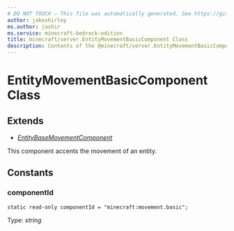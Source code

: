 ```yaml
---
# DO NOT TOUCH — This file was automatically generated. See https://github.com/mojang/minecraftapidocsgenerator to modify descriptions, examples, etc.
author: jakeshirley
ms.author: jashir
ms.service: minecraft-bedrock-edition
title: minecraft/server.EntityMovementBasicComponent Class
description: Contents of the @minecraft/server.EntityMovementBasicComponent class.
---
```

# EntityMovementBasicComponent Class

## Extends
- [*EntityBaseMovementComponent*](EntityBaseMovementComponent.md)

This component accents the movement of an entity.

## Constants

### **componentId**
`static read-only componentId = "minecraft:movement.basic";`

Type: *string*

